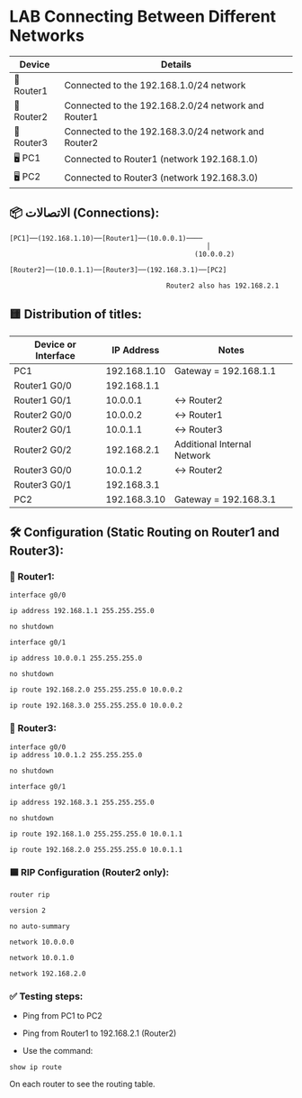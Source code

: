 # LAB Connecting Between Different Networks

| Device | Details |
| ---------- | ----------------------------------- |
| 🧭 Router1 | Connected to the 192.168.1.0/24 network |
| 🧭 Router2 | Connected to the 192.168.2.0/24 network and Router1 |
| 🧭 Router3 | Connected to the 192.168.3.0/24 network and Router2 |
| 🖥️ PC1 | Connected to Router1 (network 192.168.1.0) |
| 🖥️ PC2 | Connected to Router3 (network 192.168.3.0) |

## 📦 الاتصالات (Connections):

```
[PC1]──(192.168.1.10)──[Router1]──(10.0.0.1)────
                                                 │
                                              (10.0.0.2)
                                          [Router2]──(10.0.1.1)──[Router3]──(192.168.3.1)──[PC2]
                                                           
                                       Router2 also has 192.168.2.1

```

## 🟨 Distribution of titles:

| Device or Interface | IP Address | Notes |
| ----------------- | ------------ | ------ |
| PC1 | 192.168.1.10 | Gateway = 192.168.1.1 |
| Router1 G0/0 | 192.168.1.1 | |
| Router1 G0/1 | 10.0.0.1 | ↔ Router2 |
| Router2 G0/0 | 10.0.0.2 | ↔ Router1 |
| Router2 G0/1 | 10.0.1.1 | ↔ Router3 |
| Router2 G0/2 | 192.168.2.1 | Additional Internal Network |
| Router3 G0/0 | 10.0.1.2 | ↔ Router2 |
| Router3 G0/1 | 192.168.3.1 | |
| PC2 | 192.168.3.10 | Gateway = 192.168.3.1 |


## 🛠️ Configuration (Static Routing on Router1 and Router3):

### 🔸 Router1:

```
interface g0/0

ip address 192.168.1.1 255.255.255.0

no shutdown

interface g0/1

ip address 10.0.0.1 255.255.255.0

no shutdown

ip route 192.168.2.0 255.255.255.0 10.0.0.2

ip route 192.168.3.0 255.255.255.0 10.0.0.2

```

### 🔸 Router3:

```
interface g0/0
ip address 10.0.1.2 255.255.255.0

no shutdown

interface g0/1

ip address 192.168.3.1 255.255.255.0

no shutdown

ip route 192.168.1.0 255.255.255.0 10.0.1.1

ip route 192.168.2.0 255.255.255.0 10.0.1.1

```

### 🟦 RIP Configuration (Router2 only):

```
router rip

version 2

no auto-summary

network 10.0.0.0

network 10.0.1.0

network 192.168.2.0
```

### ✅ Testing steps:

- Ping from PC1 to PC2
- Ping from Router1 to 192.168.2.1 (Router2)

- Use the command:

```
show ip route
```

On each router to see the routing table.
